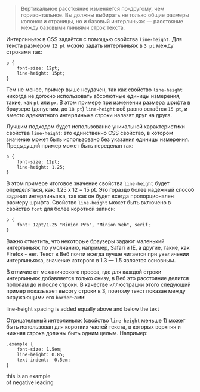 > Вертикальное расстояние изменяется по-другому, чем горизонтальное. Вы должны выбирать не только общие размеры колонок и страницы, но и базовый интерлиньяж — расстояние между базовыми линиями строк текста.

Интерлиньяж в <abbr>CSS</abbr> задаётся с помощью свойства `line-height`. Для текста размером `12 pt` можно задать интерлиньяж в `3 pt` между строками так:

	p {
		font-size: 12pt;
		line-height: 15pt;
	}

Тем не менее, пример выше неудачен, так как свойство `line-height` никогда не должно использовать абсолютные единицы измерения, такие, как `pt` или `px`. В этом примере при изменении размера шрифта в браузере (допустим, до `18 pt`) `line-height` всё равно остаётся `15 pt`, и вместо адекватного интерлиньжа строки налазят друг на друга.

Лучшим подходом будет использование уникальной характеристики свойства `line-height`: это единственно <abbr>CSS</abbr> свойство, в котором значение может быть использовано без указания единицы измерения. Предыдущий пример может быть переделан так:

	p {
		font-size: 12pt;
		line-height: 1.25;
	}

В этом примере итоговое значение свойства `line-height` будет определяться, как: 1.25 x 12 = 15 pt. Это гораздо более надёжный способ задания интерлиньяжа, так как он будет всегда пропорционален размеру шрифта. Свойство `line-height` может быть включено в свойство `font` для более короткой записи:

	p {
		font: 12pt/1.25 "Minion Pro", "Minion Web", serif;
	}

Важно отметить, что некоторые браузеры задают маленький интерлиньяж по умолчанию, например, Safari и <abbr>IE</abbr>, а другие, такие, как Firefox - нет. Текст в Веб почти всегда лучше читается при увеличении интерлиньяжа, значение которого в 1.3 — 1.5 является основным.

В отличие от механического пресса, где для каждой строки интерлиньяж добавляется только снизу, в Веб это расстояние делится пополам до и после строки. В качестве иллюстрации этого следующий пример показывает высоту строки в 3, поэтому текст показан между окружающими его `border`-ами:

<div class="example_content">
	<p class="example_211">line-height spacing is added equally above and below the text<p>
</div>

Отрицательный интерлиньяж (свойство `line-height` меньше 1) может быть использован для коротких частей текста, в которых верхняя и нижняя строка должны быть одним целым. Например:

	.example {
		font-size: 1.5em;
		line-height: 0.85;
		text-indent: -0.5em;
	}

<div class="example_content">
	<p class="example_212">this is an example <br> of negative leading<p>
</div>